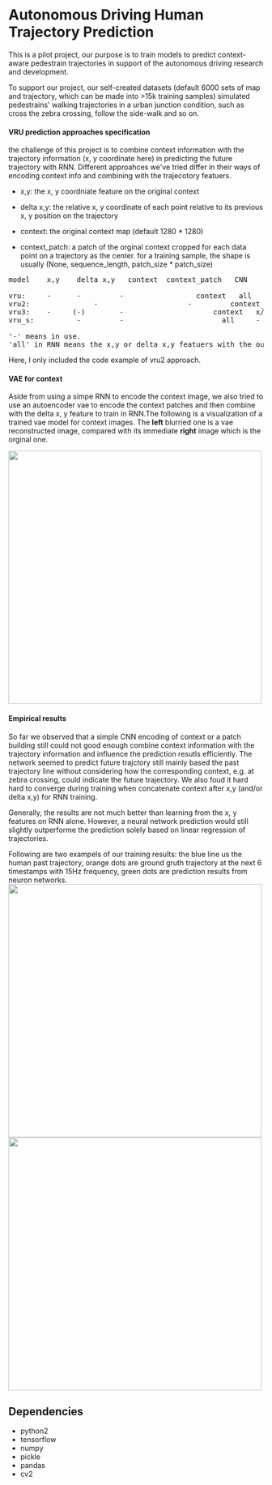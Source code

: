 # Autonomous Driving Human Trajectory Prediction

This is a pilot project, our purpose is to train models to predict context-aware pedestrain trajectories in support of the autonomous driving research and development. 

To support our project, our self-created datasets (default 6000 sets of map and trajectory, which can be made into >15k training samples) simulated pedestrains' walking trajectories in a urban junction condition, such as cross the zebra crossing, follow the side-walk and so on. 

#### VRU prediction approaches specification

the challenge of this project is to combine context information with the trajectory information (x, y coordinate here) in predicting the future trajectory with RNN. Different approahces we've tried differ in their ways of encoding context info and combining with the trajecotory featuers. 


* x,y: the x, y coordniate feature on the original context

* delta x,y: the relative x, y coordinate of each point relative to its previous x, y position on the trajectory

* context: the original context map (default 1280 * 1280)

* context_patch: a patch of the orginal context cropped for each data point on a trajectory as the center. for a training sample, the shape is usually (None, sequence_length, patch_size * patch_size)



<pre>
model	 x,y    delta x,y   context  context_patch   CNN      RNN   fc

vru:	 -	    - 	      -		            context   all     -
vru2:               -                     -         context_patch     all     -
vru3:  	 -	   (-)	      -                     context   x/y (or x,y + delta x,y)    -
vru_s:   	    -	      -			              all     -

'-' means in use.
'all' in RNN means the x,y or delta x,y featuers with the output vector of CNN (or context itself).
</pre>

Here, I only included the code example of vru2 approach.

#### VAE for context 
Aside from using a simpe RNN to encode the context image, we also tried to use an autoencoder vae to encode the context patches and then combine with the delta x, y feature to train in RNN.The following is a visualization of a trained vae model for context images. The **left** blurried one is a vae reconstructed image, compared with its immediate **right** image which is the orginal one.

<img src="https://raw.githubusercontent.com/celisun/autonomous_driving_human_trajectory_prediction/master/img/I_reconstructed0.png" width="500">

#### Empirical results

So far we observed that a simple CNN encoding of context or a patch building still could not good enough combine context information with the trajectory information and influence the prediction resutls efficiently. The network seemed to predict future trajctory still mainly based the past trajectory line without considering how the corresponding context, e.g. at zebra crossing, could indicate the future trajectory. We also foud it hard hard to converge during training when concatenate context after x,y (and/or delta x,y) for RNN training. 

Generally, the results are not much better than learning from the x, y features on RNN alone. However, a neural network prediction would still slightly outperforme the prediction solely based on linear regression of trajectories.

Following are two exampels of our training results: the blue line us the human past trajectory, orange dots are ground gruth trajectory at the next 6 timestamps with 15Hz frequency, green dots are prediction results from neuron networks.
<img src="https://raw.githubusercontent.com/celisun/autonomous_driving_human_trajectory_prediction/master/img/VRU_2.png" width="500"> <img src="https://raw.githubusercontent.com/celisun/autonomous_driving_human_trajectory_prediction/master/img/VRU_3.png" width="500">

## Dependencies
* python2
* tensorflow
* numpy
* pickle
* pandas
* cv2
